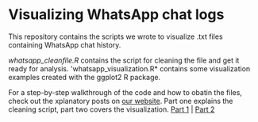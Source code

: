 # Visualizing WhatsApp chat logs

This repository contains the scripts we wrote to visualize .txt files containing WhatsApp chat history.

*whatsapp_cleanfile.R* contains the script for cleaning the file and get it ready for analysis.
'whatsapp_visualization.R* contains some visualization examples created with the ggplot2 R package.

For a step-by-step walkthrough of the code and how to obatin the files, check out the xplanatory posts on [our website](journocode.com). Part one explains the cleaning script, part two covers the visualization.
[Part 1](http://journocode.com/2016/01/31/project-visualizing-whatsapp-chat-logs-part-1-cleaning-data/) | [Part 2](http://journocode.com/2016/01/31/project-visualizing-whatsapp-chat-logs-part-2-visualization/)